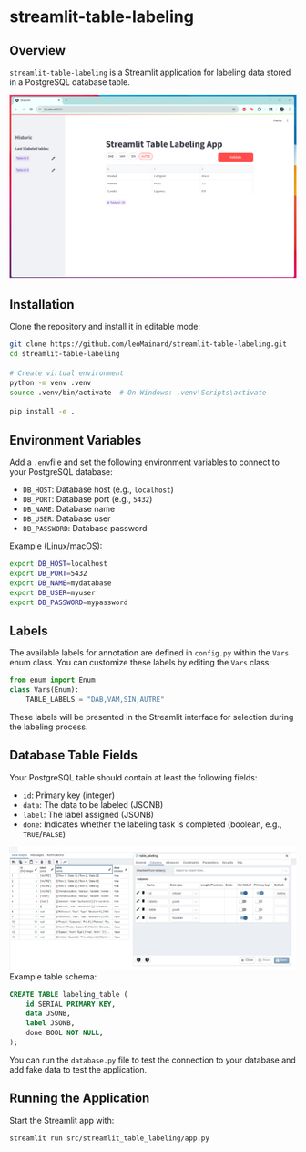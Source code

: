 # streamlit-table-labeling

## Overview

`streamlit-table-labeling` is a Streamlit application for labeling data stored in a PostgreSQL database table.

![alt text](images/app.png)

## Installation

Clone the repository and install it in editable mode:

```bash
git clone https://github.com/leoMainard/streamlit-table-labeling.git
cd streamlit-table-labeling

# Create virtual environment
python -m venv .venv
source .venv/bin/activate  # On Windows: .venv\Scripts\activate

pip install -e .
```

## Environment Variables

Add a `.env`file and set the following environment variables to connect to your PostgreSQL database:

- `DB_HOST`: Database host (e.g., `localhost`)
- `DB_PORT`: Database port (e.g., `5432`)
- `DB_NAME`: Database name
- `DB_USER`: Database user
- `DB_PASSWORD`: Database password

Example (Linux/macOS):

```bash
export DB_HOST=localhost
export DB_PORT=5432
export DB_NAME=mydatabase
export DB_USER=myuser
export DB_PASSWORD=mypassword
```

## Labels

The available labels for annotation are defined in `config.py` within the `Vars` enum class. You can customize these labels by editing the `Vars` class:

```python
from enum import Enum
class Vars(Enum):
    TABLE_LABELS = "DAB,VAM,SIN,AUTRE"
```

These labels will be presented in the Streamlit interface for selection during the labeling process.

## Database Table Fields

Your PostgreSQL table should contain at least the following fields:

- `id`: Primary key (integer)
- `data`: The data to be labeled (JSONB)
- `label`: The label assigned (JSONB)
- `done`: Indicates whether the labeling task is completed (boolean, e.g., `TRUE`/`FALSE`)

![alt text](images/db.png)
Example table schema:

```sql
CREATE TABLE labeling_table (
    id SERIAL PRIMARY KEY,
    data JSONB,
    label JSONB,
    done BOOL NOT NULL,
);
```
You can run the `database.py` file to test the connection to your database and add fake data to test the application.


## Running the Application

Start the Streamlit app with:

```bash
streamlit run src/streamlit_table_labeling/app.py
```
